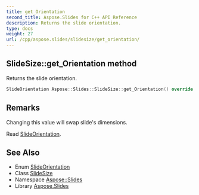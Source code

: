 ```yaml
---
title: get_Orientation
second_title: Aspose.Slides for C++ API Reference
description: Returns the slide orientation.
type: docs
weight: 27
url: /cpp/aspose.slides/slidesize/get_orientation/
---
```

## SlideSize::get_Orientation method


Returns the slide orientation.

```cpp
SlideOrientation Aspose::Slides::SlideSize::get_Orientation() override
```

## Remarks


Changing this value will swap slide's dimensions.

Read [SlideOrientation](../../slideorientation/). 
## See Also

* Enum [SlideOrientation](../../slideorientation/)
* Class [SlideSize](../)
* Namespace [Aspose::Slides](../../)
* Library [Aspose.Slides](../../../)

